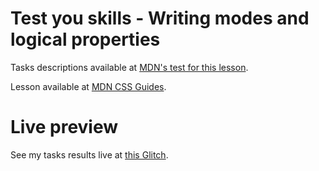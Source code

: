 # Test you skills - Writing modes and logical properties

Tasks descriptions available at [MDN's test for this lesson](https://developer.mozilla.org/en-US/docs/Learn/CSS/Building_blocks/Writing_Modes_Tasks).

Lesson available at [MDN CSS Guides](https://developer.mozilla.org/en-US/docs/Learn/CSS/Building_blocks/Handling_different_text_directions).

# Live preview

See my tasks results live at [this Glitch](https://titanium-slender-swim.glitch.me/CSS/Test%20your%20skills%20-%20Writing%20modes%20and%20logical%20properties%20-%20Task%201%2C%202%2C%203/).
